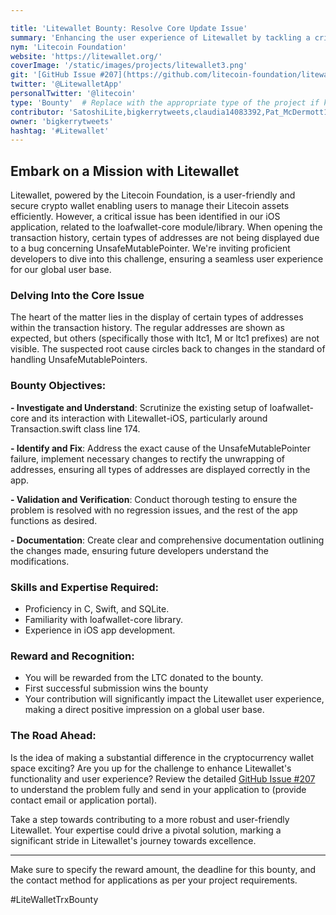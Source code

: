 ```yaml
---

title: 'Litewallet Bounty: Resolve Core Update Issue'
summary: 'Enhancing the user experience of Litewallet by tackling a critical issue related to address display in the transaction history.'
nym: 'Litecoin Foundation'
website: 'https://litewallet.org/'
coverImage: '/static/images/projects/litewallet3.png'
git: '[GitHub Issue #207](https://github.com/litecoin-foundation/litewallet-ios/pull/211)'
twitter: '@LitewalletApp'
personalTwitter: '@litecoin'
type: 'Bounty'  # Replace with the appropriate type of the project if known.
contributor: 'SatoshiLite,bigkerrytweets,claudia14083392,Pat_McDermott17,ferencakIvan,josi_kie'
owner: 'bigkerrytweets'
hashtag: '#Litewallet'
---
```


## Embark on a Mission with Litewallet

Litewallet, powered by the Litecoin Foundation, is a user-friendly and secure crypto wallet enabling users to manage their Litecoin assets efficiently. However, a critical issue has been identified in our iOS application, related to the loafwallet-core module/library. When opening the transaction history, certain types of addresses are not being displayed due to a bug concerning UnsafeMutablePointer. We're inviting proficient developers to dive into this challenge, ensuring a seamless user experience for our global user base.

### Delving Into the Core Issue

The heart of the matter lies in the display of certain types of addresses within the transaction history. The regular addresses are shown as expected, but others (specifically those with ltc1, M or ltc1 prefixes) are not visible. The suspected root cause circles back to changes in the standard of handling UnsafeMutablePointers.

### Bounty Objectives:

**- Investigate and Understand**: Scrutinize the existing setup of loafwallet-core and its interaction with Litewallet-iOS, particularly around Transaction.swift class line 174.
  
**- Identify and Fix**: Address the exact cause of the UnsafeMutablePointer failure, implement necessary changes to rectify the unwrapping of addresses, ensuring all types of addresses are displayed correctly in the app.

**- Validation and Verification**: Conduct thorough testing to ensure the problem is resolved with no regression issues, and the rest of the app functions as desired.

**- Documentation**: Create clear and comprehensive documentation outlining the changes made, ensuring future developers understand the modifications.

### Skills and Expertise Required:

- Proficiency in C, Swift, and SQLite.
- Familiarity with loafwallet-core library.
- Experience in iOS app development.

### Reward and Recognition:

- You will be rewarded from the LTC donated to the bounty. 
- First successful submission wins the bounty
- Your contribution will significantly impact the Litewallet user experience, making a direct positive impression on a global user base.

### The Road Ahead:

Is the idea of making a substantial difference in the cryptocurrency wallet space exciting? Are you up for the challenge to enhance Litewallet's functionality and user experience? Review the detailed [GitHub Issue #207](https://github.com/litecoin-foundation/litewallet-ios/pull/211) to understand the problem fully and send in your application to (provide contact email or application portal).

Take a step towards contributing to a more robust and user-friendly Litewallet. Your expertise could drive a pivotal solution, marking a significant stride in Litewallet's journey towards excellence.

---

Make sure to specify the reward amount, the deadline for this bounty, and the contact method for applications as per your project requirements.

#LiteWalletTrxBounty